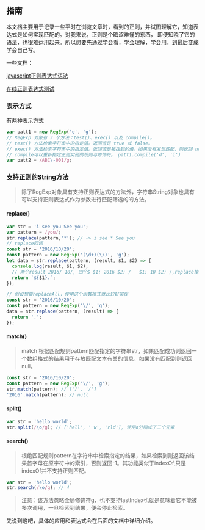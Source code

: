 ## 指南

本文档主要用于记录一些平时在浏览文章时，看到的正则，并试图理解它，知道表达式是如何实现匹配的。对我来说，正则是个晦涩难懂的东西，
即便知晓了它的语法，也很难运用起来。所以想要先通过学会看，学会理解，学会用，到最后变成学会自己写。

一些文档：

[javascript正则表达式语法](http://www.runoob.com/js/js-regexp.html)


[在线正则表达式测试](http://tool.oschina.net/regex/)

### 表示方式

有两种表示方式

```js
var patt1 = new RegExp('e', 'g');
// RegExp 对象有 3 个方法：test()、exec() 以及 compile()。
// test() 方法检索字符串中的指定值。返回值是 true 或 false。
// exec() 方法检索字符串中的指定值。返回值是被找到的值。如果没有发现匹配，则返回 null。
// compile可以重新指定正则实例的规则与修饰符。 patt1.compile('d', 'i')
var patt2 = /ABC\-001/g;
```

### 支持正则的String方法

> 除了RegExp对象具有支持正则表达式的方法外，字符串String对象也具有可以支持正则表达式作为参数进行匹配筛选的的方法。

#### replace()

```js
var str = 'i see you See you';
var pattern = /you/;
str.replace(pattern,'*'); // -> i see * See you
// replace回调
const str = '2016/10/20';
const pattern = new RegExp('(\d+)(\/)', 'g');
let data = str.replace(pattern, (result, $1, $2) => {
  console.log(result, $1, $2); 
  // 两个result 2016/ 10/, 四个$ $1: 2016 $2: /   $1: 10 $2: /,replace掉result，变成$1+'.',即2016/变成2016. 10/变成10.
  return `${$1}.`;
});

// 假设想要replaceAll，使用这个函数模式就比较好实现
const str = '2016/10/20';
const pattern = new RegExp('\/', 'g');
data = str.replace(pattern, (result) => {
  return '.';
});
```

#### match()

> match 根据匹配规则pattern匹配指定的字符串str，如果匹配成功则返回一个数组格式的结果用于存放匹配文本有关的信息，如果没有匹配到则返回null。

```js
const str = '2016/10/20';
const pattern = new RegExp('\/', 'g');
str.match(pattern); // ['/', '/']
'2016'.match(pattern); // null
```

#### split()

```js
var str = 'hello world';
str.split(/\o/g); // ['hell', ' w', 'rld'], 使用o分隔成了三个元素
```

#### search()

> 根绝匹配规则pattern在字符串中检索指定的结果，如果检索到则返回该结果首字母在原字符中的索引，否则返回-1。其功能类似于indexOf,只是indexOf并不支持正则匹配。

```js
var str = 'hello world';
str.search(/\o/g); // 4
```

> 注意：该方法忽略全局修饰符g，也不支持lastIndex也就是意味着它不能被多次调用，一旦检索到结果，便会停止检索。

先说到这吧，具体的应用和表达式会在后面的文档中详细介绍。